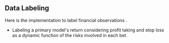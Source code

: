 ## Data Labeling

Here is the implementation to label financial observations . 

- Labeling a primary model's return considering profit taking and stop loss as a dynamic function of the risks involved in each bet.
